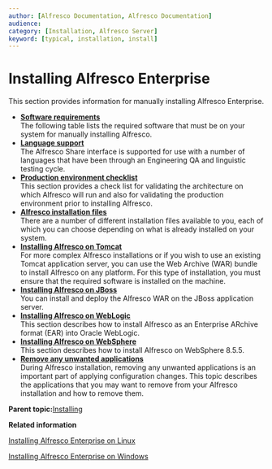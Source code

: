 ```yaml
---
author: [Alfresco Documentation, Alfresco Documentation]
audience: 
category: [Installation, Alfresco Server]
keyword: [typical, installation, install]
---
```


# Installing Alfresco Enterprise

This section provides information for manually installing Alfresco Enterprise.

-   **[Software requirements](../concepts/prereq-install.md)**  
The following table lists the required software that must be on your system for manually installing Alfresco.
-   **[Language support](../concepts/language-support.md)**  
The Alfresco Share interface is supported for use with a number of languages that have been through an Engineering QA and linguistic testing cycle.
-   **[Production environment checklist](../concepts/configuration-checklist.md)**  
This section provides a check list for validating the architecture on which Alfresco will run and also for validating the production environment prior to installing Alfresco.
-   **[Alfresco installation files](../concepts/download-enterprise.md)**  
There are a number of different installation files available to you, each of which you can choose depending on what is already installed on your system.
-   **[Installing Alfresco on Tomcat](../tasks/alf-tomcat-install.md)**  
For more complex Alfresco installations or if you wish to use an existing Tomcat application server, you can use the Web Archive \(WAR\) bundle to install Alfresco on any platform. For this type of installation, you must ensure that the required software is installed on the machine.
-   **[Installing Alfresco on JBoss](../tasks/alf-jboss-install.md)**  
You can install and deploy the Alfresco WAR on the JBoss application server.
-   **[Installing Alfresco on WebLogic](../tasks/alf-weblogic-install.md)**  
This section describes how to install Alfresco as an Enterprise ARchive format \(EAR\) into Oracle WebLogic.
-   **[Installing Alfresco on WebSphere](../tasks/alf-websphere-install.md)**  
This section describes how to install Alfresco on WebSphere 8.5.5.
-   **[Remove any unwanted applications](../concepts/remove-apps-install.md)**  
During Alfresco installation, removing any unwanted applications is an important part of applying configuration changes. This topic describes the applications that you may want to remove from your Alfresco installation and how to remove them.

**Parent topic:**[Installing](../concepts/master-ch-install.md)

**Related information**  


[Installing Alfresco Enterprise on Linux](../tasks/simpleinstall-enterprise-lin.md)

[Installing Alfresco Enterprise on Windows](../tasks/simpleinstall-enterprise-win.md)

